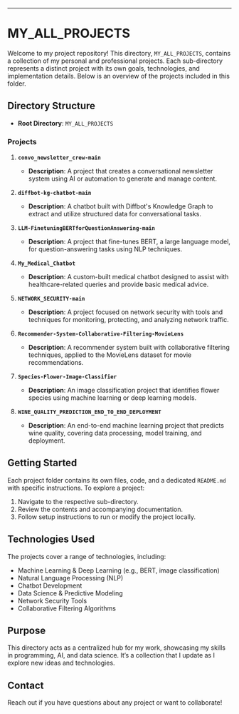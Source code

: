 ---

# MY_ALL_PROJECTS

Welcome to my project repository! This directory, `MY_ALL_PROJECTS`, contains a collection of my personal and professional projects. Each sub-directory represents a distinct project with its own goals, technologies, and implementation details. Below is an overview of the projects included in this folder.

## Directory Structure

- **Root Directory**: `MY_ALL_PROJECTS`

### Projects
1. **`convo_newsletter_crew-main`**  
   - **Description**: A project that creates a conversational newsletter system using AI or automation to generate and manage content.  

2. **`diffbot-kg-chatbot-main`**  
   - **Description**: A chatbot built with Diffbot's Knowledge Graph to extract and utilize structured data for conversational tasks.  

3. **`LLM-FinetuningBERTforQuestionAnswering-main`**  
   - **Description**: A project that fine-tunes BERT, a large language model, for question-answering tasks using NLP techniques.  

4. **`My_Medical_Chatbot`**  
   - **Description**: A custom-built medical chatbot designed to assist with healthcare-related queries and provide basic medical advice.  

5. **`NETWORK_SECURITY-main`**  
   - **Description**: A project focused on network security with tools and techniques for monitoring, protecting, and analyzing network traffic.  

6. **`Recommender-System-Collaborative-Filtering-MovieLens`**  
   - **Description**: A recommender system built with collaborative filtering techniques, applied to the MovieLens dataset for movie recommendations.  

7. **`Species-Flower-Image-Classifier`**  
   - **Description**: An image classification project that identifies flower species using machine learning or deep learning models.  

8. **`WINE_QUALITY_PREDICTION_END_TO_END_DEPLOYMENT`**  
   - **Description**: An end-to-end machine learning project that predicts wine quality, covering data processing, model training, and deployment.  

## Getting Started

Each project folder contains its own files, code, and a dedicated `README.md` with specific instructions. To explore a project:
1. Navigate to the respective sub-directory.
2. Review the contents and accompanying documentation.
3. Follow setup instructions to run or modify the project locally.

## Technologies Used

The projects cover a range of technologies, including:
- Machine Learning & Deep Learning (e.g., BERT, image classification)
- Natural Language Processing (NLP)
- Chatbot Development
- Data Science & Predictive Modeling
- Network Security Tools
- Collaborative Filtering Algorithms

## Purpose

This directory acts as a centralized hub for my work, showcasing my skills in programming, AI, and data science. It’s a collection that I update as I explore new ideas and technologies.

## Contact

Reach out if you have questions about any project or want to collaborate!  
